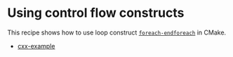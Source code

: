# Using control flow constructs

This recipe shows how to use loop construct [`foreach-endforeach`](https://cmake.org/cmake/help/latest/command/foreach.html) in CMake.


- [cxx-example](cxx-example/)
